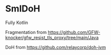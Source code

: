 # SmlDoH

Fully Kotlin

Fragmentation from https://github.com/GFW-knocker/gfw_resist_tls_proxy/tree/main/Java

DoH from https://github.com/relaycorp/doh-jvm
